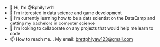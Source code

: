 - 👋 Hi, I’m @Bphilyaw11
- 👀 I’m interested in data science and game development
- 🌱 I’m currently learning how to be a data scientist on the DataCamp and getting my bachelors in computer science
- 💞️ I’m looking to collaborate on any projects that would help me learn to code
- 📫 How to reach me... My email: brettphilyaw123@gmail.com

<!---
Bphilyaw11/Bphilyaw11 is a ✨ special ✨ repository because its `README.md` (this file) appears on your GitHub profile.
You can click the Preview link to take a look at your changes.
--->
